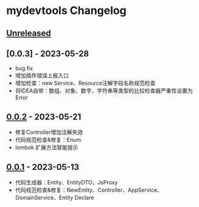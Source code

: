 <!-- Keep a Changelog guide -> https://keepachangelog.com -->

# mydevtools Changelog

## [Unreleased]

## [0.0.3] - 2023-05-28

- bug fix
- 增加插件错误上报入口
- 增加检查：new Service、Resource注解字段名称规范检查
- 将IDEA自带：数组、对象、数字、字符串等类型的比较检查器严重性设置为Error

## [0.0.2] - 2023-05-21

- 修复Controller增加注解失效
- 代码规范检查&修复：Enum
- lombok 扩展方法智能提示

[Unreleased]: https://github.com/h598937749/mydevtools/compare/v0.0.1...HEAD

[0.0.1]: https://github.com/h598937749/mydevtools/commits/v0.0.1

[Unreleased]: https://github.com/h598937749/mydevtools/compare/v0.0.1...HEAD

[0.0.1]: https://github.com/h598937749/mydevtools/commits/v0.0.1

[Unreleased]: https://github.com/h598937749/mydevtools/compare/v0.0.1...HEAD

[0.0.1]: https://github.com/h598937749/mydevtools/commits/v0.0.1

## [0.0.1] - 2023-05-13

- 代码生成器：Entity、EntityDTO、JsProxy
- 代码规范检查&修复：NewEntity、Controller、AppService、DomainService、Entity Declare

[Unreleased]: https://github.com/h598937749/mydevtools/compare/v0.0.2...HEAD

[0.0.2]: https://github.com/h598937749/mydevtools/compare/v0.0.1...v0.0.2

[0.0.1]: https://github.com/h598937749/mydevtools/commits/v0.0.1

[Unreleased]: https://github.com/h598937749/mydevtools/compare/v0.0.2...HEAD

[0.0.2]: https://github.com/h598937749/mydevtools/compare/v0.0.1...v0.0.2

[0.0.1]: https://github.com/h598937749/mydevtools/commits/v0.0.1
